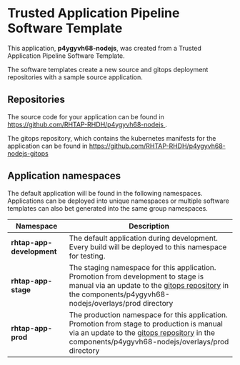 # Trusted Application Pipeline Software Template

This application, **p4ygyvh68-nodejs**, was created from a Trusted Application Pipeline Software Template.

The software templates create a new source and gitops deployment repositories with a sample source application. 

## Repositories

The source code for your application can be found in [https://github.com/RHTAP-RHDH/p4ygyvh68-nodejs ](https://github.com/RHTAP-RHDH/p4ygyvh68-nodejs ).
 
The gitops repository, which contains the kubernetes manifests for the application can be found in 
[https://github.com/RHTAP-RHDH/p4ygyvh68-nodejs-gitops ](https://github.com/RHTAP-RHDH/p4ygyvh68-nodejs-gitops ) 

## Application namespaces 

The default application will be found in the following namespaces. Applications can be deployed into unique namespaces or multiple software templates can also bet generated into the same group namespaces.  

|  Namespace   |  Description   |  
| -------- | -------- |   
| **rhtap-app-development** | The default application during development. Every build will be deployed to this namespace for testing. | 
| **rhtap-app-stage** | The staging namespace for this application. Promotion from development to stage is manual via an update to the [gitops repository](https://github.com/RHTAP-RHDH/p4ygyvh68-nodejs-gitops ) in the components/p4ygyvh68-nodejs/overlays/prod directory |  
| **rhtap-app-prod** | The production namespace for this application. Promotion from stage to production is manual via an update to the [gitops repository](https://github.com/RHTAP-RHDH/p4ygyvh68-nodejs-gitops ) in the components/p4ygyvh68-nodejs/overlays/prod directory | 